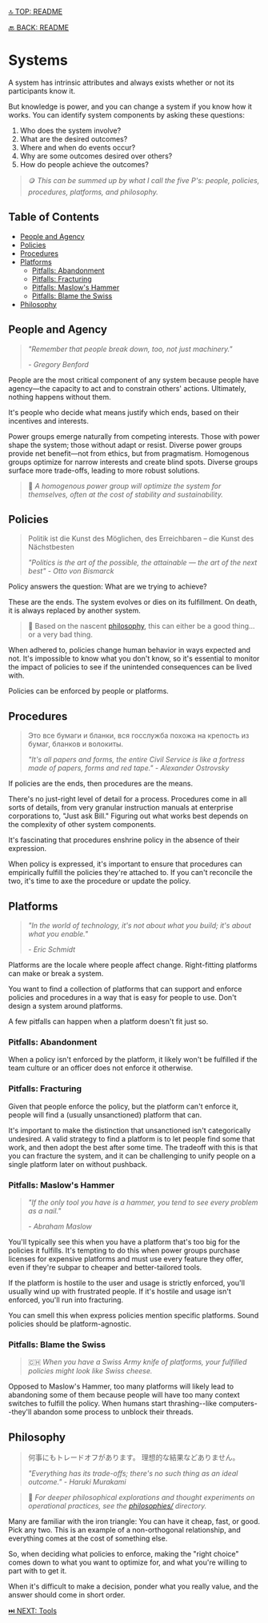 [🔝 TOP: README](README.md)

[🔙 BACK: README](README.md)

Systems
=========

A system has intrinsic attributes and always exists whether or not its participants know it.

But knowledge is power, and you can change a system if you know how it works. You can identify system components by asking these questions:
1. Who does the system involve?
2. What are the desired outcomes?
3. Where and when do events occur?
4. Why are some outcomes desired over others?
5. How do people achieve the outcomes?
   
> 🪙 *This can be summed up by what I call the five P's: people, policies, procedures, platforms, and philosophy.*

Table of Contents
------------------

- [People and Agency](#people-and-agency)
- [Policies](#policies)
- [Procedures](#procedures)
- [Platforms](#platforms)
	- [Pitfalls: Abandonment](#pitfalls-abandonment)
	- [Pitfalls: Fracturing](#pitfalls-fracturing)
	- [Pitfalls: Maslow's Hammer](#pitfalls-maslows-hammer)
	- [Pitfalls: Blame the Swiss](#pitfalls-blame-the-swiss)
- [Philosophy](#philosophy)

People and Agency
-----------------

> *"Remember that people break down, too, not just machinery."*
>
> *- Gregory Benford*

People are the most critical component of any system because people have agency—the capacity to act and to constrain others' actions. Ultimately, nothing happens without them.

It's people who decide what means justify which ends, based on their incentives and interests.

Power groups emerge naturally from competing interests. Those with power shape the system; those without adapt or resist. Diverse power groups provide net benefit—not from ethics, but from pragmatism. Homogenous groups optimize for narrow interests and create blind spots. Diverse groups surface more trade-offs, leading to more robust solutions.

> 🤕 *A homogenous power group will optimize the system for themselves, often at the cost of stability and sustainability.*

Policies
--------

> Politik ist die Kunst des Möglichen, des Erreichbaren – die Kunst des Nächstbesten
> 
> *"Politics is the art of the possible, the attainable — the art of the next best"*
> *- Otto von Bismarck*

Policy answers the question: What are we trying to achieve?

These are the ends. The system evolves or dies on its fulfillment. On death, it is always replaced by another system.

> 🧐 Based on the nascent [philosophy](#philosophy-1), this can either be a good thing... or a very bad thing.

When adhered to, policies change human behavior in ways expected and not. It's impossible to know what you don't know, so it's essential to monitor the impact of policies to see if the unintended consequences can be lived with.

Policies can be enforced by people or platforms.

Procedures
----------

> Это все бумаги и бланки, вся госслужба похожа на крепость из бумаг, бланков и волокиты.
>
> *"It's all papers and forms, the entire Civil Service is like a fortress made of papers, forms and red tape."*
> *- Alexander Ostrovsky*

If policies are the ends, then procedures are the means.

There's no just-right level of detail for a process. Procedures come in all sorts of details, from very granular instruction manuals at enterprise corporations to, "Just ask Bill." Figuring out what works best depends on the complexity of other system components.

It's fascinating that procedures enshrine policy in the absence of their expression.

When policy is expressed, it's important to ensure that procedures can empirically fulfill the policies they're attached to. If you can't reconcile the two, it's time to axe the procedure or update the policy.

Platforms
---------

> *"In the world of technology, it's not about what you build; it's about what you enable."*
> 
> *- Eric Schmidt*

Platforms are the locale where people affect change. Right-fitting platforms can make or break a system.

You want to find a collection of platforms that can support and enforce policies and procedures in a way that is easy for people to use. Don't design a system around platforms.

A few pitfalls can happen when a platform doesn't fit just so.

### Pitfalls: Abandonment

When a policy isn't enforced by the platform, it likely won't be fulfilled if the team culture or an officer does not enforce it otherwise.

### Pitfalls: Fracturing

Given that people enforce the policy, but the platform can't enforce it, people will find a (usually unsanctioned) platform that can.

It's important to make the distinction that unsanctioned isn't categorically undesired. A valid strategy to find a platform is to let people find some that work, and then adopt the best after some time. The tradeoff with this is that you can fracture the system, and it can be challenging to unify people on a single platform later on without pushback.

### Pitfalls: Maslow's Hammer

> *"If the only tool you have is a hammer, you tend to see every problem as a nail."*
> 
> *- Abraham Maslow*

You'll typically see this when you have a platform that's too big for the policies it fulfills. It's tempting to do this when power groups purchase licenses for expensive platforms and must use every feature they offer, even if they're subpar to cheaper and better-tailored tools.

If the platform is hostile to the user and usage is strictly enforced, you'll usually wind up with frustrated people. If it's hostile and usage isn't enforced, you'll run into fracturing.

You can smell this when express policies mention specific platforms. Sound policies should be platform-agnostic.

### Pitfalls: Blame the Swiss

> 🇨🇭 *When you have a Swiss Army knife of platforms, your fulfilled policies might look like Swiss cheese.*

Opposed to Maslow's Hammer, too many platforms will likely lead to abandoning some of them because people will have too many context switches to fulfill the policy. When humans start thrashing--like computers--they'll abandon some process to unblock their threads.

Philosophy
----------

> 何事にもトレードオフがあります。
> 理想的な結果などありません。
>
> *"Everything has its trade-offs; there's no such thing as an ideal outcome."*
> *- Haruki Murakami*

> 📖 *For deeper philosophical explorations and thought experiments on operational practices, see the [philosophies/](philosophies/) directory.*

Many are familiar with the iron triangle: You can have it cheap, fast, or good. Pick any two. This is an example of a non-orthogonal relationship, and everything comes at the cost of something else.

So, when deciding what policies to enforce, making the "right choice" comes down to what you want to optimize for, and what you're willing to part with to get it.

When it's difficult to make a decision, ponder what you really value, and the answer should come in short order.

[⏭️ NEXT: Tools](README.md#tools)
